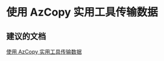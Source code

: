 <properties
    pageTitle="Transfer Data with AzCopy Utility"
    description="使用 AzCopy 实用工具传输数据"
    service="microsoft.storage"
    resource="storageaccounts"
    authors="passaree"
    displayOrder=""
    selfHelpType="generic"
    supportTopicIds="32551651"
    resourceTags=""
    productPesIds="15629"
    cloudEnvironments="public"
/>


# 使用 AzCopy 实用工具传输数据

## **建议的文档**
[使用 AzCopy 实用工具传输数据](https://azure.microsoft.com/documentation/articles/storage-use-azcopy/)


<!--HONumber=Oct16_HO3-->


